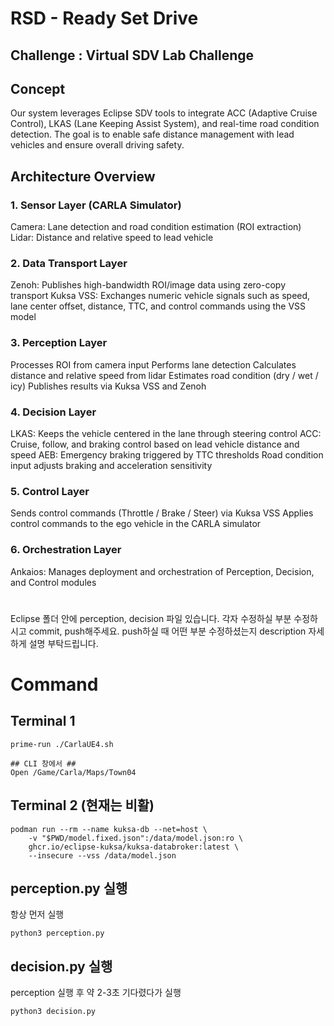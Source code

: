 # RSD - Ready Set Drive
## Challenge : Virtual SDV Lab Challenge
## Concept
Our system leverages Eclipse SDV tools to integrate ACC (Adaptive Cruise Control), LKAS (Lane Keeping Assist System), and real-time road condition detection. The goal is to enable safe distance management with lead vehicles and ensure overall driving safety.
## Architecture Overview
### 1. Sensor Layer (CARLA Simulator)
Camera: Lane detection and road condition estimation (ROI extraction)
Lidar: Distance and relative speed to lead vehicle
### 2. Data Transport Layer
Zenoh: Publishes high-bandwidth ROI/image data using zero-copy transport
Kuksa VSS: Exchanges numeric vehicle signals such as speed, lane center offset, distance, TTC, and control commands using the VSS model
### 3. Perception Layer
Processes ROI from camera input
Performs lane detection
Calculates distance and relative speed from lidar
Estimates road condition (dry / wet / icy)
Publishes results via Kuksa VSS and Zenoh
### 4. Decision Layer
LKAS: Keeps the vehicle centered in the lane through steering control
ACC: Cruise, follow, and braking control based on lead vehicle distance and speed
AEB: Emergency braking triggered by TTC thresholds
Road condition input adjusts braking and acceleration sensitivity
### 5. Control Layer
Sends control commands (Throttle / Brake / Steer) via Kuksa VSS
Applies control commands to the ego vehicle in the CARLA simulator
### 6. Orchestration Layer
Ankaios: Manages deployment and orchestration of Perception, Decision, and Control modules

# 
Eclipse 폴더 안에 perception, decision 파일 있습니다. 
각자 수정하실 부분 수정하시고 commit, push해주세요.
push하실 때 어떤 부분 수정하셨는지 description 자세하게 설명 부탁드립니다.
#

# Command
## Terminal 1
    prime-run ./CarlaUE4.sh

    ## CLI 창에서 ##
    Open /Game/Carla/Maps/Town04
## Terminal 2 (현재는 비활)
    podman run --rm --name kuksa-db --net=host \
        -v "$PWD/model.fixed.json":/data/model.json:ro \
        ghcr.io/eclipse-kuksa/kuksa-databroker:latest \
        --insecure --vss /data/model.json
## perception.py 실행
항상 먼저 실행
    
    python3 perception.py
## decision.py 실행
perception 실행 후 약 2-3초 기다렸다가 실행 
    
    python3 decision.py
    
